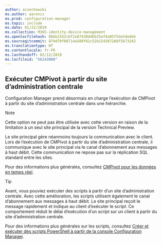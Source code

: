 ```yaml
---
author: aczechowski
ms.author: aaroncz
ms.prod: configuration-manager
ms.topic: include
ms.date: 01/22/2019
ms.collection: M365-identity-device-management
ms.openlocfilehash: 0bbb1552cbf2e87430ddbb25ef4a05f5de5dedeb
ms.sourcegitcommit: 874d78f08714a509f61c52b154387268f5b73242
ms.translationtype: HT
ms.contentlocale: fr-FR
ms.lasthandoff: 02/12/2019
ms.locfileid: "56143008"
---
```

## <a name="bkmk_cmpivot"></a> Exécuter CMPivot à partir du site d’administration centrale
<!--3610960-->

Configuration Manager prend désormais en charge l’exécution de CMPivot à partir du site d’administration centrale dans une hiérarchie. 

> [!Note]  
> Cette option ne peut pas être utilisée avec cette version en raison de la limitation à un seul site principal de la version Technical Preview.  

Le site principal gère néanmoins toujours la communication avec le client. Lors de l’exécution de CMPivot à partir du site d’administration centrale, il communique avec le site principal via le canal d’abonnement aux messages à haut débit. Cette communication ne repose pas sur la réplication SQL standard entre les sites. 

Pour des informations plus générales, consultez [CMPivot pour les données en temps réel](/sccm/core/servers/manage/cmpivot).

> [!Tip]  
> Avant, vous pouviez exécuter des scripts à partir d’un site d’administration centrale. Avec cette amélioration, les scripts utilisent également le canal d’abonnement aux messages à haut débit. Le site principal reçoit le message rapidement et indique au client d’exécuter le script. Ce comportement réduit le délai d’exécution d’un script sur un client à partir du site d’administration centrale.  
> 
> Pour des informations plus générales sur les scripts, consultez [Créer et exécuter des scripts PowerShell à partir de la console Configuration Manager](/sccm/apps/deploy-use/create-deploy-scripts).  

